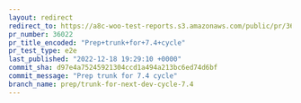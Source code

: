 ```yaml
---
layout: redirect
redirect_to: https://a8c-woo-test-reports.s3.amazonaws.com/public/pr/36022/e2e/index.html
pr_number: 36022
pr_title_encoded: "Prep+trunk+for+7.4+cycle"
pr_test_type: e2e
last_published: "2022-12-18 19:29:10 +0000"
commit_sha: d97e4a75245921304ccd1a494a213bc6ed74d6bf
commit_message: "Prep trunk for 7.4 cycle"
branch_name: prep/trunk-for-next-dev-cycle-7.4
---
```

